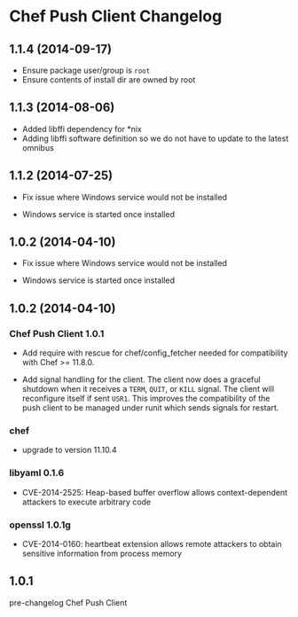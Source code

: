 # Chef Push Client Changelog

## 1.1.4 (2014-09-17)

* Ensure package user/group is `root`
* Ensure contents of install dir are owned by root

## 1.1.3 (2014-08-06)

* Added libffi dependency for *nix
* Adding libffi software definition so we do not have to update to the latest omnibus

## 1.1.2 (2014-07-25)

* Fix issue where Windows service would not be installed

* Windows service is started once installed

## 1.0.2 (2014-04-10)

* Fix issue where Windows service would not be installed

* Windows service is started once installed

## 1.0.2 (2014-04-10)

### Chef Push Client 1.0.1

* Add require with rescue for chef/config_fetcher needed for compatibility with
  Chef >= 11.8.0.

* Add signal handling for the client. The client now does a graceful
  shutdown when it receives a `TERM`, `QUIT`, or `KILL` signal. The
  client will reconfigure itself if sent `USR1`. This improves the
  compatibility of the push client to be managed under runit which
  sends signals for restart.

### chef
* upgrade to version 11.10.4

### libyaml 0.1.6

* CVE-2014-2525: Heap-based buffer overflow allows context-dependent
  attackers to execute arbitrary code

### openssl 1.0.1g

* CVE-2014-0160: heartbeat extension allows remote attackers to obtain
  sensitive information from process memory


## 1.0.1

pre-changelog Chef Push Client
